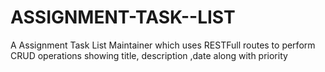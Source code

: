 # ASSIGNMENT-TASK--LIST
A Assignment Task List Maintainer which uses RESTFull routes to perform CRUD operations showing title, description ,date along with priority 
